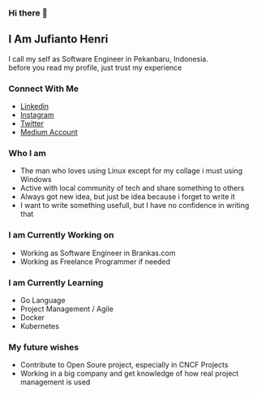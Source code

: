 ### Hi there 👋

## I Am Jufianto Henri
I call my self as Software Engineer in Pekanbaru, Indonesia.     
before you read my profile, just trust my experience

### Connect With Me
* [Linkedin](https://www.instagram.com/jufiantohenri/)
* [Instagram](https://www.instagram.com/jufiantohenri/)
* [Twitter](https://twitter.com/jufiantohenri)
* [Medium Account](http://blog.jufianto.com/)

### Who I am 
* The man who loves using Linux except for my collage i must using Windows
* Active with local community of tech and share something to others
* Always got new idea, but just be idea because i forget to write it
* I want to write something usefull, but I have no confidence in writing that

### I am Currently Working on
* Working as Software Engineer in Brankas.com
* Working as Freelance Programmer if needed

### I am Currently Learning 
* Go Language 
* Project Management / Agile 
* Docker
* Kubernetes


### My future wishes
* Contribute to Open Soure project, especially in CNCF Projects
* Working in a big company and get knowledge of how real project management is used


<!--
### My Learning Path
This is my learning path with tech. you can check [Here]() 

### My Experience Projects
* System A
* System B
* System C

You can check my full project [Here]()


**jufianto/jufianto** is a ✨ _special_ ✨ repository because its `README.md` (this file) appears on your GitHub profile.

Here are some ideas to get you started:

- 🔭 I’m currently working on ...
- 🌱 I’m currently learning ...
- 👯 I’m looking to collaborate on ...
- 🤔 I’m looking for help with ...
- 💬 Ask me about ...
- 📫 How to reach me: ...
- 😄 Pronouns: ...
- ⚡ Fun fact: ...
-->

